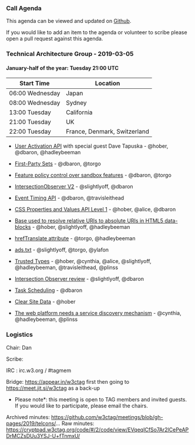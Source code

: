 ### Call Agenda

This agenda can be viewed and updated on [Github](https://github.com/w3ctag/meetings/blob/gh-pages/2019/telcons/03-05-agenda.md).

If you would like to add an item to the agenda or volunteer to scribe please open a pull request against this agenda.

### Technical Architecture Group - 2019-03-05

#### January-half of the year: Tuesday 21:00 UTC

| Start Time      | Location |
| --------------- | --- |
| 06:00 Wednesday | Japan |
| 08:00 Wednesday | Sydney |
| 13:00 Tuesday   | California | 
| 21:00 Tuesday   | UK |
| 22:00 Tuesday   | France, Denmark, Switzerland |

* [User Activation API](https://github.com/w3ctag/design-reviews/issues/300) with special guest Dave Tapuska - @hober, @dbaron, @hadleybeeman

* [First-Party Sets](https://github.com/w3ctag/design-reviews/issues/342) - @dbaron, @torgo
* [Feature policy control over sandbox features](https://github.com/w3ctag/design-reviews/issues/339) - @dbaron, @torgo
* [IntersectionObserver V2](https://github.com/w3ctag/design-reviews/issues/328) - @slightlyoff, @dbaron
* [Event Timing API](https://github.com/w3ctag/design-reviews/issues/324) - @dbaron, @travisleithead
* [CSS Properties and Values API Level 1](https://github.com/w3ctag/design-reviews/issues/318) - @hober, @alice, @dbaron
* [Base used to resolve relative URIs to absolute URIs in HTML5 data-blocks](https://github.com/w3ctag/design-reviews/issues/312) - @hober, @slightlyoff, @hadleybeeman
* [hrefTranslate attribute](https://github.com/w3ctag/design-reviews/issues/301) - @torgo, @hadleybeeman
* [ads.txt](https://github.com/w3ctag/design-reviews/issues/201) - @slightlyoff, @torgo, @ylafon
* [Trusted Types](https://github.com/w3ctag/design-reviews/issues/198) - @hober, @cynthia, @alice, @slightlyoff, @hadleybeeman, @travisleithead, @plinss
* [Intersection Observer review](https://github.com/w3ctag/design-reviews/issues/197) - @slightlyoff, @dbaron
* [Task Scheduling](https://github.com/w3ctag/design-reviews/issues/72) - @dbaron
* [Clear Site Data](https://github.com/w3ctag/design-reviews/issues/62) - @hober
* [The web platform needs a service discovery mechanism](https://github.com/w3ctag/design-reviews/issues/240) - @cynthia, @hadleybeeman, @plinss

### Logistics

Chair: Dan

Scribe:

IRC : irc.w3.org / #tagmem

Bridge: https://appear.in/w3ctag first then going to https://meet.jit.si/w3ctag as a back-up

* Please note*: this meeting is open to TAG members and invited guests. If you would like to participate, please email the chairs.

Archived minutes: https://github.com/w3ctag/meetings/blob/gh-pages/2019/telcons/...
Raw minutes: https://cryptpad.w3ctag.org/code/#/2/code/view/EVqeqICfSo7Ar2lCePeAPDrMCZsDUu3YSJ-U+fTnmxU/          
